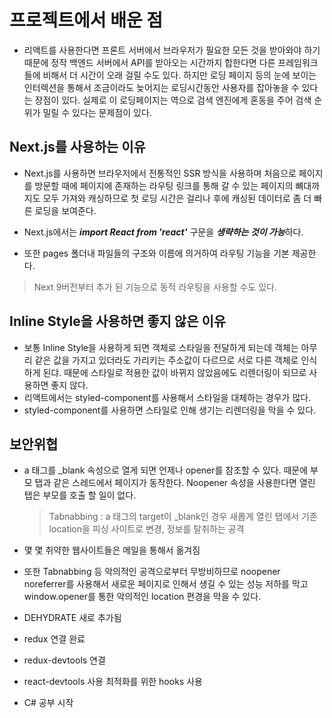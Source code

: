 # 프로젝트에서 배운 점

- 리액트를 사용한다면 프론트 서버에서 브라우저가 필요한 모든 것을 받아와야 하기 때문에 정작 백엔드 서버에서 API를 받아오는 시간까지 합한다면 다른 프레임워크들에 비해서 더 시간이 오래 걸릴 수도 있다. 하지만 로딩 페이지 등의 눈에 보이는 인터렉션을 통해서 조금이라도 늦어지는 로딩시간동안 사용자를 잡아놓을 수 있다는 장점이 있다. 실제로 이 로딩페이지는 역으로 검색 엔진에게 혼동을 주어 검색 순위가 밀릴 수 있다는 문제점이 있다.

## Next.js를 사용하는 이유

- Next.js를 사용하면 브라우저에서 전통적인 SSR 방식을 사용하며 처음으로 페이지를 방문할 때에 페이지에 존재하는 라우팅 링크를 통해 갈 수 있는 페이지의 뼈대까지도 모두 가져와 캐싱하므로 첫 로딩 시간은 걸리나 후에 캐싱된 데이터로 좀 더 빠른 로딩을 보여준다.

- Next.js에서는 ***import React from 'react'*** 구문을 ***생략하는 것이 가능***하다.
- 또한 pages 폴더내 파일들의 구조와 이름에 의거하여 라우팅 기능을 기본 제공한다.

> Next 9버전부터 추가 된 기능으로 동적 라우팅을 사용할 수도 있다.

## Inline Style을 사용하면 좋지 않은 이유

- 보통 Inline Style을 사용하게 되면 객체로 스타일을 전달하게 되는데 객체는 아무리 같은 값을 가지고 있더라도 가리키는 주소값이 다르므로 서로 다른 객체로 인식하게 된댜. 때문에 스타일로 적용한 값이 바뀌지 않았음에도 리렌더링이 되므로 사용하면 좋지 않다.
- 리액트에서는 styled-component를 사용해서 스타일을 대체하는 경우가 많다.
- styled-component를 사용하면 스타일로 인해 생기는 리렌더링을 막을 수 있다.

## 보안위협

- a 태그를 _blank 속성으로 열게 되면 언제나 opener를 참조할 수 있다. 때문에 부모 탭과 같은 스레드에서 페이지가 동작한다. Noopener 속성을 사용한다면 열린 탭은 부모를 호출 할 일이 없다.

  > Tabnabbing : a 태그의 target이 _blank인 경우 새롭게 열린 탭에서 기존 location을 피싱 사이트로 변경, 정보를 탈취하는 공격
- 몇 몇 취약한 웹사이트들은 메일을 통해서 옮겨짐

- 또한 Tabnabbing 등 악의적인 공격으로부터 무방비하므로 noopener noreferrer를 사용해서 새로운 페이지로 인해서 생길 수 있는 성능 저하를 막고 window.opener를 통한 악의적인 location 편경을 막을 수 있다.

- DEHYDRATE 새로 추가됨
- redux 연결 완료
- redux-devtools 연결
- react-devtools 사용
최적화를 위한 hooks 사용
- C# 공부 시작
